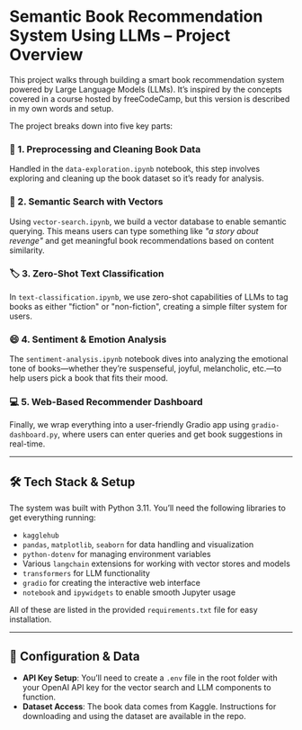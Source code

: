 # Semantic Book Recommendation System Using LLMs – Project Overview

This project walks through building a smart book recommendation system powered by Large Language Models (LLMs). It’s inspired by the concepts covered in a course hosted by freeCodeCamp, but this version is described in my own words and setup.

The project breaks down into five key parts:

### 🧹 1. Preprocessing and Cleaning Book Data  
Handled in the `data-exploration.ipynb` notebook, this step involves exploring and cleaning up the book dataset so it’s ready for analysis.

### 🧠 2. Semantic Search with Vectors  
Using `vector-search.ipynb`, we build a vector database to enable semantic querying. This means users can type something like *"a story about revenge"* and get meaningful book recommendations based on content similarity.

### 🏷️ 3. Zero-Shot Text Classification  
In `text-classification.ipynb`, we use zero-shot capabilities of LLMs to tag books as either "fiction" or "non-fiction", creating a simple filter system for users.

### 😄 4. Sentiment & Emotion Analysis  
The `sentiment-analysis.ipynb` notebook dives into analyzing the emotional tone of books—whether they’re suspenseful, joyful, melancholic, etc.—to help users pick a book that fits their mood.

### 💻 5. Web-Based Recommender Dashboard  
Finally, we wrap everything into a user-friendly Gradio app using `gradio-dashboard.py`, where users can enter queries and get book suggestions in real-time.

---

## 🛠️ Tech Stack & Setup

The system was built with Python 3.11. You’ll need the following libraries to get everything running:

- `kagglehub`
- `pandas`, `matplotlib`, `seaborn` for data handling and visualization
- `python-dotenv` for managing environment variables
- Various `langchain` extensions for working with vector stores and models
- `transformers` for LLM functionality
- `gradio` for creating the interactive web interface
- `notebook` and `ipywidgets` to enable smooth Jupyter usage

All of these are listed in the provided `requirements.txt` file for easy installation.

---

## 🔐 Configuration & Data

- **API Key Setup**: You’ll need to create a `.env` file in the root folder with your OpenAI API key for the vector search and LLM components to function.
- **Dataset Access**: The book data comes from Kaggle. Instructions for downloading and using the dataset are available in the repo.
